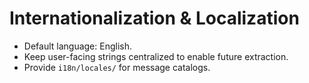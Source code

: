 <!-- SPDX-License-Identifier: Apache-2.0 -->

# Internationalization & Localization

- Default language: English.
- Keep user-facing strings centralized to enable future extraction.
- Provide `i18n/locales/` for message catalogs.

